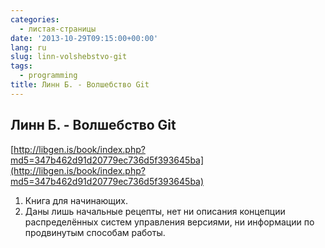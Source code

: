 ```yaml
---
categories:
  - листая-страницы
date: '2013-10-29T09:15:00+00:00'
lang: ru
slug: linn-volshebstvo-git
tags:
  - programming
title: Линн Б. - Волшебство Git
---
```





## Линн Б. - Волшебство Git

[http://libgen.is/book/index.php?md5=347b462d91d20779ec736d5f393645ba](http://libgen.is/book/index.php?md5=347b462d91d20779ec736d5f393645ba)  

1.  Книга для начинающих.
2.  Даны лишь начальные рецепты, нет ни описания концепции распределённых систем управления версиями, ни информации по продвинутым способам работы.
